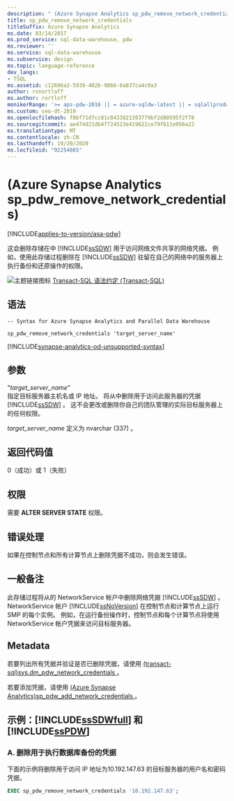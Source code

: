 ```yaml
---
description: " (Azure Synapse Analytics sp_pdw_remove_network_credentials) "
title: sp_pdw_remove_network_credentials
titleSuffix: Azure Synapse Analytics
ms.date: 03/14/2017
ms.prod_service: sql-data-warehouse, pdw
ms.reviewer: ''
ms.service: sql-data-warehouse
ms.subservice: design
ms.topic: language-reference
dev_langs:
- TSQL
ms.assetid: c12696a2-5939-402b-9866-8a837ca4c0a3
author: ronortloff
ms.author: rortloff
monikerRange: '>= aps-pdw-2016 || = azure-sqldw-latest || = sqlallproducts-allversions'
ms.custom: seo-dt-2019
ms.openlocfilehash: f8bf71d7cc81c8433821393779bf2d80595f2f78
ms.sourcegitcommit: ae474d21db4f724523e419622ce79f611e956a22
ms.translationtype: MT
ms.contentlocale: zh-CN
ms.lasthandoff: 10/20/2020
ms.locfileid: "92254665"
---
```

# <a name="sp_pdw_remove_network_credentials-azure-synapse-analytics"></a> (Azure Synapse Analytics sp_pdw_remove_network_credentials) 
[!INCLUDE[applies-to-version/asa-pdw](../../includes/applies-to-version/asa-pdw.md)]

  这会删除存储在中 [!INCLUDE[ssSDW](../../includes/sssdw-md.md)] 用于访问网络文件共享的网络凭据。 例如，使用此存储过程删除在 [!INCLUDE[ssSDW](../../includes/sssdw-md.md)] 驻留在自己的网络中的服务器上执行备份和还原操作的权限。  
  
 ![主题链接图标](../../database-engine/configure-windows/media/topic-link.gif "“主题链接”图标") [Transact-SQL 语法约定 (Transact-SQL)](../../t-sql/language-elements/transact-sql-syntax-conventions-transact-sql.md)  
  
## <a name="syntax"></a>语法  
  
```syntaxsql  
-- Syntax for Azure Synapse Analytics and Parallel Data Warehouse  
  
sp_pdw_remove_network_credentials 'target_server_name'  
```

[!INCLUDE[synapse-analytics-od-unsupported-syntax](../../includes/synapse-analytics-od-unsupported-syntax.md)]

## <a name="arguments"></a>参数  
 "*target_server_name*"  
 指定目标服务器主机名或 IP 地址。 将从中删除用于访问此服务器的凭据 [!INCLUDE[ssSDW](../../includes/sssdw-md.md)] 。 这不会更改或删除你自己的团队管理的实际目标服务器上的任何权限。  
  
 *target_server_name* 定义为 nvarchar (337) 。  
  
## <a name="return-code-values"></a>返回代码值  
 0（成功）或 1（失败）  
  
## <a name="permissions"></a>权限  
 需要 **ALTER SERVER STATE** 权限。  
  
## <a name="error-handling"></a>错误处理  
 如果在控制节点和所有计算节点上删除凭据不成功，则会发生错误。  
  
## <a name="general-remarks"></a>一般备注  
 此存储过程将从的 NetworkService 帐户中删除网络凭据 [!INCLUDE[ssSDW](../../includes/sssdw-md.md)] 。 NetworkService 帐户 [!INCLUDE[ssNoVersion](../../includes/ssnoversion-md.md)] 在控制节点和计算节点上运行 SMP 的每个实例。 例如，在运行备份操作时，控制节点和每个计算节点将使用 NetworkService 帐户凭据来访问目标服务器。  
  
## <a name="metadata"></a>Metadata  
 若要列出所有凭据并验证是否已删除凭据，请使用 [&#40;transact-sql&#41;sys.dm_pdw_network_credentials ](../../relational-databases/system-dynamic-management-views/sys-dm-pdw-network-credentials-transact-sql.md)。  
  
 若要添加凭据，请使用 [&#40;Azure Synapse Analytics&#41;sp_pdw_add_network_credentials ](../../relational-databases/system-stored-procedures/sp-pdw-add-network-credentials-sql-data-warehouse.md)。  
  
## <a name="examples-sssdwfull-and-sspdw"></a>示例：[!INCLUDE[ssSDWfull](../../includes/sssdwfull-md.md)] 和 [!INCLUDE[ssPDW](../../includes/sspdw-md.md)]  
  
### <a name="a-remove-credentials-for-performing-a-database-backup"></a>A. 删除用于执行数据库备份的凭据  
 下面的示例将删除用于访问 IP 地址为10.192.147.63 的目标服务器的用户名和密码凭据。  
  
```sql  
EXEC sp_pdw_remove_network_credentials '10.192.147.63';  
```  
  
  


